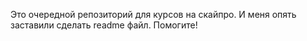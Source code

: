 Это очередной репозиторий для курсов на скайпро. И меня опять заставили сделать readme файл. Помогите!

